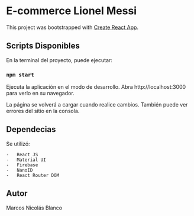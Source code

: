 # E-commerce Lionel Messi

This project was bootstrapped with [Create React App](https://github.com/facebook/create-react-app).

## Scripts Disponibles

En la terminal del proyecto, puede ejecutar:

### `npm start`

Ejecuta la aplicación en el modo de desarrollo.
Abra http://localhost:3000 para verlo en su navegador.

La página se volverá a cargar cuando realice cambios.
También puede ver errores del sitio en la consola.

## Dependecias

Se utilizó:

    -   React JS
    -   Material UI
    -   Firebase
    -   NanoID
    -   React Router DOM

## Autor

Marcos Nicolás Blanco


